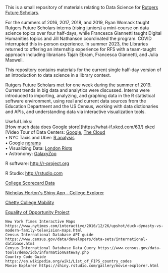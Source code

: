 This is a small repository of materials relating to Data Science for [Rutgers Future Scholars](https://futurescholars.rutgers.edu/).

For the summers of 2016, 2017, 2018, and 2019, Ryan Womack taught Rutgers Future Scholars interns (rising juniors) a mini-course on data science topics over four half-days, while Francesca Giannetti taught Digital Humanities topics and Jill Nathanson coordinated the program.  COVID interrupted this in-person experience.  In summer 2023, the Libraries returned to offering an internship experience for RFS with a team-taught approach including librarians Tajah Ebram, Francesca Giannetti, and Julia Maxwell.

This repository contains materials for the current single half-day version of an introduction to data science in a library context.

Rutgers Future Scholars met for one week during the summer of 2019.  Current trends in big data and analytics were discussed.  Interns were introduced to importing, analyzing, and graphing data in the R statistical software environment, using real and current data sources from the Education Department and the US Census, working with data dictionaries and APIs, and understanding data via interactive visualization tools.

<p>Useful Links:<br />
[How much data does Google store](https://what-if.xkcd.com/63/) xkcd
[Video Tour of Data Centers: <a href="https://www.youtube.com/watch?v=XZmGGAbHqa0">Google</a>, <a href="https://www.youtube.com/watch?v=94PO2-TL4Vs">The Cloud</a><br />
&bull; NYC Taxis and Uber: <a href="http://www.r-bloggers.com/analyzing-1-1-billion-nyc-taxi-and-uber-trips-with-a-vengeance/">R analysis</a><br />
&bull; Google <a href="https://books.google.com/ngrams">ngrams</a><br />
&bull;&nbsp;Visualizing Data: <a href="http://www.theguardian.com/uk/interactive/2011/dec/07/london-riots-twitter">London Riots</a>&nbsp;<br />
&bull; Astronomy: <a href="http://www.galaxyzoo.org">GalaxyZoo</a></p>

<p>R software:&nbsp;<a href="http://r-project.org">http://r-project.org</a></p>

<p>R Studio: <a href="https://rstudio.com">http://rstudio.com</a></p>

<p><a href="https://collegescorecard.ed.gov/data/">College Scorecard Data</a></p>

<p><a href="https://r.amherst.edu/apps/nhorton/collegescorecard2b/">Nicholas Horton&#39;s Shiny App - College Explorer</a></p>

<p><a href="https://www.nytimes.com/interactive/projects/college-mobility/">Chetty&nbsp;College Mobility</a></p>

<p><a href="http://www.equality-of-opportunity.org/college/">Equality of Opportunity Project</a></p>




    New York Times Interactive Maps https://www.nytimes.com/interactive/2016/12/26/upshot/duck-dynasty-vs-modern-family-television-maps.html
    Census International Database API guide https://www.census.gov/data/developers/data-sets/international-database.html
    Census International Database Data Query https://www.census.gov/data-tools/demo/idb/informationGateway.php
    Country Code Guide https://en.wikipedia.org/wiki/List_of_FIPS_country_codes
    Movie Explorer https://shiny.rstudio.com/gallery/movie-explorer.html
